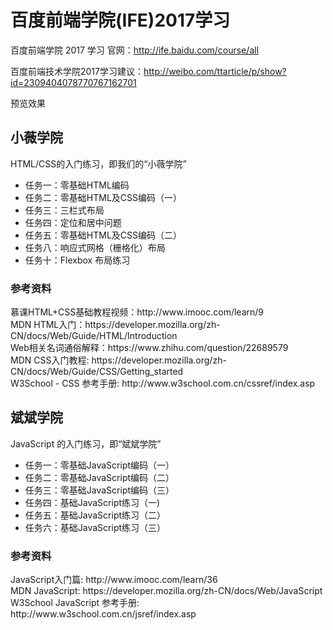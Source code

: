 # 百度前端学院(IFE)2017学习
百度前端学院 2017 学习
官网：http://ife.baidu.com/course/all

百度前端技术学院2017学习建议：http://weibo.com/ttarticle/p/show?id=2309404078770767162701

预览效果 

<h2>小薇学院</h2>
<p>HTML/CSS的入门练习，即我们的“小薇学院”</p>
<ul>
  <li>任务一：零基础HTML编码</li>
  <li>任务二：零基础HTML及CSS编码（一）</li>
 <li>任务三：三栏式布局</li>
 <li>任务四：定位和居中问题</li>
 <li>任务五：零基础HTML及CSS编码（二）</li>
 <li>任务八：响应式网格（栅格化）布局</li>
 <li>任务十：Flexbox 布局练习</li>
  </ul>
<h3>参考资料</h3>
慕课HTML+CSS基础教程视频：http://www.imooc.com/learn/9<br>
MDN HTML入门：https://developer.mozilla.org/zh-CN/docs/Web/Guide/HTML/Introduction<br>
Web相关名词通俗解释：https://www.zhihu.com/question/22689579<br>
MDN CSS入门教程: https://developer.mozilla.org/zh-CN/docs/Web/Guide/CSS/Getting_started<br>
W3School - CSS 参考手册: http://www.w3school.com.cn/cssref/index.asp<br>
<h2>斌斌学院</h2>
<p>JavaScript 的入门练习，即“斌斌学院”</p>
<ul>
<li>任务一：零基础JavaScript编码（一）</li>
<li>任务二：零基础JavaScript编码（二）</li>
<li>任务三：零基础JavaScript编码（三）</li>
<li>任务四：基础JavaScript练习（一)</li>
<li>任务五：基础JavaScript练习（二）</li>
<li>任务六：基础JavaScript练习（三）</li>
  </ul>
  <h3>参考资料</h3>
  JavaScript入门篇: http://www.imooc.com/learn/36<br>
MDN JavaScript: https://developer.mozilla.org/zh-CN/docs/Web/JavaScript<br>
W3School JavaScript 参考手册: http://www.w3school.com.cn/jsref/index.asp<br>
